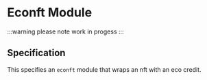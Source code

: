 # Econft Module

:::warning please note
work in progess
:::

<!-- This is a potential submission for the [Regen Bounty](https://gitcoin.co/issue/GreenNFT/GreenNFTs/3/100025306), which is "to provide a detailed specification of using Regen technology to create a way of integrated tokenized carbon credits to support meaningful and impactful ecological stewardship with NFTs". -->

## Specification

This specifies an `econft` module that wraps an nft with an eco credit.
